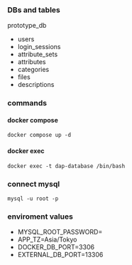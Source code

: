 ### DBs and tables
prototype_db
* users
* login_sessions
* attribute_sets
* attributes
* categories
* files
* descriptions

### commands
#### docker compose
```docker compose up -d```

#### docker exec
```docker exec -t dap-database /bin/bash```

### connect mysql
```mysql -u root -p```

### enviroment values
* MYSQL_ROOT_PASSWORD=
* APP_TZ=Asia/Tokyo
* DOCKER_DB_PORT=3306
* EXTERNAL_DB_PORT=13306